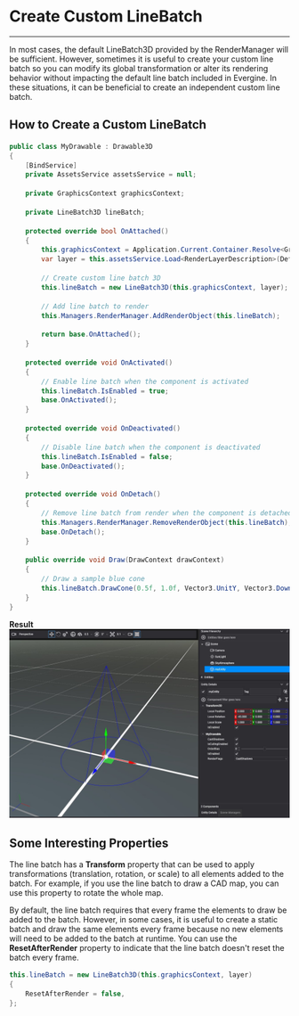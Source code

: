 # Create Custom LineBatch
---
In most cases, the default LineBatch3D provided by the RenderManager will be sufficient. However, sometimes it is useful to create your custom line batch so you can modify its global transformation or alter its rendering behavior without impacting the default line batch included in Evergine. In these situations, it can be beneficial to create an independent custom line batch.

## How to Create a Custom LineBatch
```csharp
public class MyDrawable : Drawable3D
{
    [BindService]
    private AssetsService assetsService = null;

    private GraphicsContext graphicsContext;

    private LineBatch3D lineBatch;

    protected override bool OnAttached()
    {
        this.graphicsContext = Application.Current.Container.Resolve<GraphicsContext>();
        var layer = this.assetsService.Load<RenderLayerDescription>(DefaultResourcesIDs.OpaqueRenderLayerID);

        // Create custom line batch 3D
        this.lineBatch = new LineBatch3D(this.graphicsContext, layer);

        // Add line batch to render
        this.Managers.RenderManager.AddRenderObject(this.lineBatch);

        return base.OnAttached();
    }

    protected override void OnActivated()
    {
        // Enable line batch when the component is activated
        this.lineBatch.IsEnabled = true;
        base.OnActivated();
    }

    protected override void OnDeactivated()
    {
        // Disable line batch when the component is deactivated
        this.lineBatch.IsEnabled = false;
        base.OnDeactivated();
    }

    protected override void OnDetach()
    {
        // Remove line batch from render when the component is detached
        this.Managers.RenderManager.RemoveRenderObject(this.lineBatch);
        base.OnDetach();
    }

    public override void Draw(DrawContext drawContext)
    {
        // Draw a sample blue cone
        this.lineBatch.DrawCone(0.5f, 1.0f, Vector3.UnitY, Vector3.Down, Color.Blue);
    }
}
```

**Result**
![MyDrawable component](images/customLinebatch.jpg)

## Some Interesting Properties

The line batch has a **Transform** property that can be used to apply transformations (translation, rotation, or scale) to all elements added to the batch. For example, if you use the line batch to draw a CAD map, you can use this property to rotate the whole map.

By default, the line batch requires that every frame the elements to draw be added to the batch. However, in some cases, it is useful to create a static batch and draw the same elements every frame because no new elements will need to be added to the batch at runtime. You can use the **ResetAfterRender** property to indicate that the line batch doesn't reset the batch every frame.

```csharp
this.lineBatch = new LineBatch3D(this.graphicsContext, layer)
{
    ResetAfterRender = false,
};
```